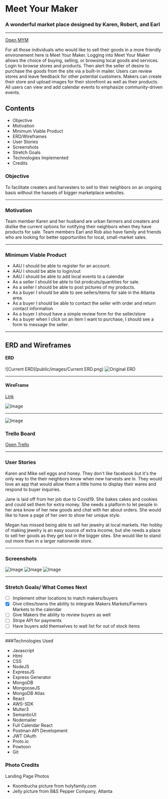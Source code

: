# Meet Your Maker
### A wonderful market place designed by Karen, Robert, and Earl

---
[Open MYM](https://salty-coast-15461.herokuapp.com/)

For all those individuals who would like to sell their goods in a more friendly environement here is Meet Your Maker. Logging into Meet Your Maker allows the choice of buying, selling, or browsing local goods and services. Login to browse stores and products. Then alert the seller of desire to purchase the goods from the site via a built-in mailer. Users can review stores and leave feedback for other potential customers. Makers can create their store and upload images for their storefront as well as their products. All users can view and add calendar events to emphasize community-driven events.

## Contents
* Objective
* Motivation
* Minimum Viable Product
* ERD/Wireframes
* User Stories
* Screenshots
* Stretch Goals
* Technologies Implemented
* Credits

### Objective
To facilitate creaters and harvesters to sell to their neighbors on an ongoing basis without the hassels of bigger marketplace websites.

---
 
### Motivation
Team member Karen and her husband are urban farmers and creaters and dislike the current options for notifying their neighbors when they have products for sale. Team members Earl and Rob also have family and friends who are looking for better opportunites for local, small-market sales. 

---

### Minimum Viable Product
* AAU I should be able to register for an account.
* AAU I should be able to login/out
* AAU I should be able to add local events to a calendar
* As a seller I should be able to list prodcuts/quantities for sale.
* As a seller I should be able to post pictures of my products.
* As a buyer I should be able to see sellers/items for sale in the Atlanta area.
* As a buyer I should be able to contact the seller with order and return contact information
* As a buyer I shoud have a simple review form for the seller/store
* As a buyer when I click on an item I want to purchase, I should see a form to message the seller.

---

## ERD and Wireframes

#### ERD
![Current ERD](public/images/Current ERD.png)
![Original ERD](public/images/Original_ERD.png)

---

#### WireFrame
[Link](https://share.proto.io/LMSOX5/)
 
![Image](public/images/WFSS1.png)

---

![Image](public/images/WFSS2.png)



### Trello Board
[Open Trello](https://trello.com/b/8J1SKHlY/meet-your-maker)

---

### User Stories
Karen and Mike sell eggs and honey. They don't like facebook but it's the only way to the their neighbors know when new harvests are in. They would love an app that would allow them a little home to display their wares and respond to buyer inquiries.
 
 Jane is laid off from her job due to Covid19. She bakes cakes and cookies and could sell them for extra money. She needs a platform to let people in her area know of her new goods and chat with her about orders. She would like to have a page of her own to show her unique style.
 
Megan has missed being able to sell her jewelry at local markets. Her hobby of making jewelry is an easy source of extra income, but she needs a place to sell her goods as they get lost in the bigger sites. She would like to stand out more than in a larger nationwide store.

---

### Screenshots
![Image](public/images/sShot1.png)
![Image](public/images/sShot2.png)
![Image](public/images/sShot3.png)

---


### Stretch Goals/ What Comes Next
- [ ] Implement other locations to match makers/buyers
- [x] Give cities/towns the ability to integrate Makers Markets/Farmers Markets to the calendar
- [ ] Give Makers the ability to review buyers as well
- [ ] Stripe API for payments
- [ ] Have buyers add themselves to wait list for out of stock items

---

###Technologies Used
- Javascript
- Html
- CSS
- NodeJS
- ExpressJS
- Express Generator
- MongoDB
- MongooseJS
- MongoDB Atlas
- React
- AWS-SDK
- Multer3
- SemanticUI
- Nodemailer
- Full Calendar React
- Postman API Development
- JWT OAuth
- Proto.io
- Powtoon
- Git

### Photo Credits
Landing Page Photos

* Koombucha picture from holyfamily.com
* Jelly picture from B&S Pepper Company, Atlanta
